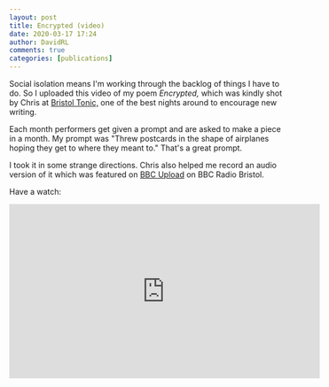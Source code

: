 ```yaml
---  
layout: post  
title: Encrypted (video)  
date: 2020-03-17 17:24  
author: DavidRL  
comments: true  
categories: [publications]  
---  
```

Social isolation means I'm working through the backlog of things I have to do. So I uploaded this video of my poem *Encrypted,* which was kindly shot by Chris at <a href="https://www.facebook.com/BristolTonic">Bristol Tonic,</a> one of the best nights around to encourage new writing.  

Each month performers get given a prompt and are asked to make a piece in a month. My prompt was "Threw postcards in the shape of airplanes hoping they get to where they meant to." That's a great prompt.  

I took it in some strange directions. Chris also helped me record an audio version of it which was featured on <a href="https://www.bbc.co.uk/programmes/p07xtgyr">BBC Upload</a> on BBC Radio Bristol.  

Have a watch:  

<iframe width="560" height="315" src="https://www.youtube.com/embed/WLb42Bw9LC4" frameborder="0" allow="accelerometer; autoplay; encrypted-media; gyroscope; picture-in-picture" allowfullscreen></iframe>  
